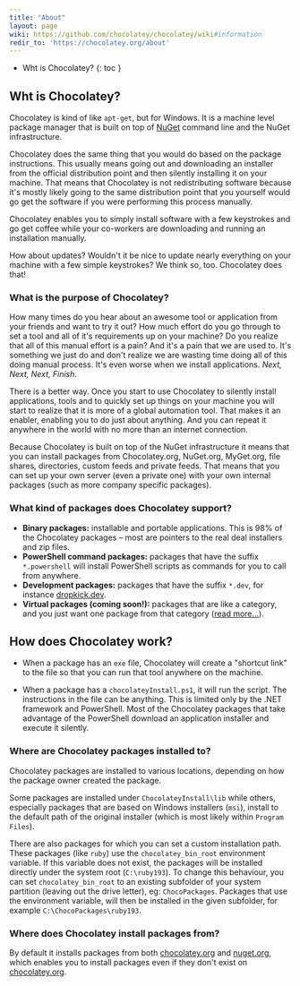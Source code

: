 ```yaml
---
title: "About"
layout: page
wiki: https://github.com/chocolatey/chocolatey/wiki#information
redir_to: 'https://chocolatey.org/about'
---
```


* Wht is Chocolatey?
{: toc }

## Wht is Chocolatey?

Chocolatey is kind of like `apt-get`, but for Windows. It is a machine level package manager that is built on top of [NuGet](http://www.nuget.org/) command line and the NuGet infrastructure.

Chocolatey does the same thing that you would do based on the package instructions. This usually means going out and downloading an installer from the official distribution point and then silently installing it on your machine. That means that Chocolatey is not redistributing software because it's mostly likely going to the same distribution point that you yourself would go get the software if you were performing this process manually.

Chocolatey enables you to simply install software with a few keystrokes and go get coffee while your co-workers are downloading and running an installation manually.

How about updates? Wouldn't it be nice to update nearly everything on your machine with a few simple keystrokes? We think so, too. Chocolatey does that!

### What is the purpose of Chocolatey?

How many times do you hear about an awesome tool or application from your friends and want to try it out? How much effort do you go through to set a tool and all of it's requirements up on your machine? Do you realize that all of this manual effort is a pain? And it's a pain that we are used to. It's something we just do and don't realize we are wasting time doing all of this doing manual process. It's even worse when we install applications. *Next, Next, Next, Finish*.

There is a better way. Once you start to use Chocolatey to silently install applications, tools and to quickly set up things on your machine you will start to realize that it is more of a global automation tool. That makes it an enabler, enabling you to do just about anything. And you can repeat it anywhere in the world with no more than an internet connection.

Because Chocolatey is built on top of the NuGet infrastructure it means that you can install packages from Chocolatey.org, NuGet.org, MyGet.org, file shares, directories, custom feeds and private feeds. That means that you can set up your own server (even a private one) with your own internal packages (such as more company specific packages).

### What kind of packages does Chocolatey support?

- **Binary packages:** installable and portable applications. This is 98% of the Chocolatey packages – most are pointers to the real deal installers and zip files.
- **PowerShell command packages:** packages that have the suffix `*.powershell` will install PowerShell scripts as commands for you to call from anywhere.
- **Development packages:** packages that have the suffix `*.dev`, for instance [dropkick.dev](http://nuget.org/list/packages/dropkick.dev).
- **Virtual packages (coming soon!):** packages that are like a category, and you just want one package from that category ([read more...](https://github.com/ferventcoder/nugetpackages/issues/30)).

## How does Chocolatey work?

- When a package has an `exe` file, Chocolatey will create a "shortcut link" to the file so that you can run that tool anywhere on the machine.

- When a package has a `chocolateyInstall.ps1`, it will run the script. The instructions in the file can be anything. This is limited only by the .NET framework and PowerShell. Most of the Chocolatey packages that take advantage of the PowerShell download an application installer and execute it silently.

### Where are Chocolatey packages installed to?

Chocolatey packages are installed to various locations, depending on how the package owner created the package.

Some packages are installed under `ChocolateyInstall\lib` while others, especially packages that are based on Windows installers (`msi`), install to the default path of the original installer (which is most likely within `Program Files`).

There are also packages for which you can set a custom installation path. These packages (like `ruby`) use the `chocolatey_bin_root` environment variable. If this variable does not exist, the packages will be installed directly under the system root (`C:\ruby193`). To change this behaviour, you can set `chocolatey_bin_root` to an existing subfolder of your system partition (leaving out the drive letter), eg: `ChocoPackages`. Packages that use the environment variable, will then be installed in the given subfolder, for example `C:\ChocoPackages\ruby193`.

### Where does Chocolatey install packages from?

By default it installs packages from both [chocolatey.org](http://chocolatey.org) and [nuget.org](http://nuget.org), which enables you to install packages even if they don't exist on [chocolatey.org](http://chocolatey.org).

